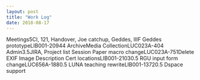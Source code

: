 ```yaml
---
layout: post
title: "Work Log"
date: 2018-08-17
---
```

<tr><td>Meetings</td><td></td><td>5</td><td>CI, 121, Handover, Joe catchup, Geddes, IIIF</td></tr>
<tr><td>Geddes prototype</td><td>LIB001-2094</td><td>4</td><td></td></tr>
<tr><td>ArchiveMedia Collection</td><td>LUC023A-40</td><td>4</td><td></td></tr>
<tr><td>Admin</td><td></td><td>3.5</td><td>JIRA, Project list</td></tr>
<tr><td>Session Paper macro change</td><td>LUC023A-75</td><td>1</td><td>Delete EXIF Image Description</td></tr>
<tr><td>Cert locations</td><td>LIB001-2103</td><td>0.5</td><td></td></tr>
<tr><td>RGU input form change</td><td>LUC656A-188</td><td>0.5</td><td></td></tr>
<tr><td>LUNA teaching rewrite</td><td>LIB001-1372</td><td>0.5</td><td></td></tr>
<tr><td>Dspace support</td><td></td><td></td><td></td></tr>
